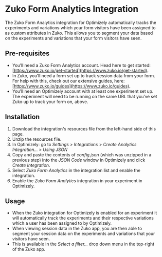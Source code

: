 # Zuko Form Analytics Integration

The Zuko Form Analytics integration for Optimizely automatically tracks the experiments and variations which your form visitors have been assigned to as custom attributes in Zuko.
This allows you to segment your data based on the experiments and variations that your form visitors have seen.

## Pre-requisites

* You'll need a Zuko Form Analytics account. Head here to get started: [https://www.zuko.io/get-started](https://www.zuko.io/get-started).
* In Zuko, you'll need a form set up to track session data from your form. For help with this, check out our extensive guides, here: [https://www.zuko.io/guides](https://www.zuko.io/guides).
* You'll need an Optimizely account with at least one experiment set up. The experiment will need to be running on the same URL that you’ve set Zuko up to track your form on, above.

## Installation

1. Download the integration's resources file from the left-hand side of this page.
1. Unzip the resources file.
1. In Optimizely: go to _Settings_ > _Integrations_ > _Create Analytics Integration…_ > _Using JSON_
1. Copy and paste the contents of _config.json_ (which was unzipped in a previous step) into the _JSON Code_ window in Optimizely and click _Create Integration_.
1. Select _Zuko Form Analytics_ in the integration list and enable the integration.
1. Enable the _Zuko Form Analytics_ integration in your experiment in Optimizely.

## Usage

* When the Zuko integration for Optimizely is enabled for an experiment it will automatically track the experiments and their respective variations which a user has been assigned to by Optimizely.
* When viewing session data in the Zuko app, you are then able to segment your session data on the experiments and variations that your visitors have seen.
* This is available in the _Select a filter..._  drop down menu in the top-right of the Zuko app.
